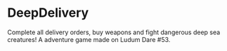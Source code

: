 # DeepDelivery
Complete all delivery orders, buy weapons and fight dangerous deep sea creatures!
A adventure game made on Ludum Dare #53. 
